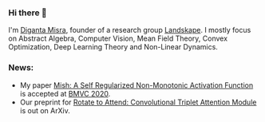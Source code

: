 ### Hi there 👋

I'm [Diganta Misra](https://digantamisra98.github.io/), founder of a research group [Landskape](landskapeai.github.io/). I mostly focus on Abstract Algebra, Computer Vision, Mean Field Theory, Convex Optimization, Deep Learning Theory and Non-Linear Dynamics. 

### News:

- My paper [Mish: A Self Regularized Non-Monotonic Activation Function](https://arxiv.org/abs/1908.08681v3) is accepted at [BMVC 2020](https://bmvc2020.github.io/index.html).
- Our preprint for [Rotate to Attend: Convolutional Triplet Attention Module](https://arxiv.org/abs/2010.03045) is out on ArXiv.
